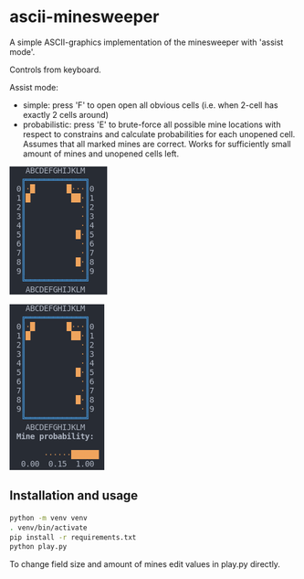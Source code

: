 # ascii-minesweeper

A simple ASCII-graphics implementation of the minesweeper with 'assist mode'.

Controls from keyboard.

Assist mode:
 * simple: press 'F' to open open all obvious cells (i.e. when 2-cell has exactly 2 cells around)
 * probabilistic: press 'E' to brute-force all possible mine locations with respect to constrains and calculate probabilities for each unopened cell. Assumes that all marked mines are correct. Works for sufficiently small amount of mines and unopened cells left.


![main_view](screenshots/main.png)

![assist_view](screenshots/assist.png)


## Installation and usage

```bash
python -m venv venv
. venv/bin/activate
pip install -r requirements.txt
python play.py
```

To change field size and amount of mines edit values in play.py directly.
